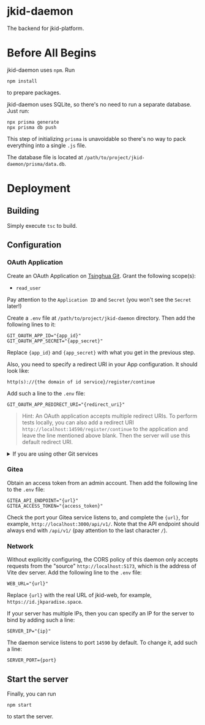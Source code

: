# jkid-daemon

The backend for jkid-platform.

# Before All Begins

jkid-daemon uses `npm`. Run
```shell
npm install
```
to prepare packages.

jkid-daemon uses SQLite, so there's no need to run a separate database. Just run:
```shell
npx prisma generate
npx prisma db push
```

This step of initializing `prisma` is unavoidable so there's no way to pack everything into a single `.js` file.

The database file is located at `/path/to/project/jkid-daemon/prisma/data.db`.

# Deployment

## Building

Simply execute `tsc` to build.

## Configuration

### OAuth Application

Create an OAuth Application on [Tsinghua Git](https://git.tsinghua.edu.cn/-/user_settings/applications). Grant the following scope(s):
- `read_user`

Pay attention to the `Application ID` and `Secret` (you won't see the `Secret` later!)

Create a `.env` file at `/path/to/project/jkid-daemon` directory. Then add the following lines to it:
```properties
GIT_OAUTH_APP_ID="{app_id}"
GIT_OAUTH_APP_SECRET="{app_secret}"
```
Replace `{app_id}` and `{app_secret}` with what you get in the previous step.

Also, you need to specify a redirect URI in your App configuration. It should look like:
```
http(s)://{the domain of id service}/register/continue
```
Add such a line to the `.env` file:
```properties
GIT_OAUTH_APP_REDIRECT_URI="{redirect_uri}"
```

> Hint: An OAuth application accepts multiple redirect URIs. To perform tests locally, you can also add a redirect URI `http://localhost:14590/register/continue` to the application and leave the line mentioned above blank. Then the server will use this default redirect URI.

<details> <summary>If you are using other Git services</summary>

Keep in mind that other Git services may not return the student ID ("学号") as Tsinghua Git does (unfortunately they even may not have the concept of "学号"!) So you may need to modify the source code and the prisma schema file. This limits the extensibility of this application. What a pity!

</details>

### Gitea

Obtain an access token from an admin account. Then add the following line to the `.env` file:
```properties
GITEA_API_ENDPOINT="{url}"
GITEA_ACCESS_TOKEN="{access_token}"
```

Check the port your Gitea service listens to, and complete the `{url}`, for example, `http://localhost:3000/api/v1/`. Note that the API endpoint should always end with `/api/v1/` (pay attention to the last character `/`).

### Network

Without explicitly configuring, the CORS policy of this daemon only accepts requests from the "source" `http://localhost:5173`, which is the address of Vite dev server. Add the following line to the `.env` file:
```properties
WEB_URL="{url}"
```

Replace `{url}` with the real URL of jkid-web, for example, `https://id.jkparadise.space`.

If your server has multiple IPs, then you can specify an IP for the server to bind by adding such a line:
```properties
SERVER_IP="{ip}"
```

The daemon service listens to port `14590` by default. To change it, add such a line:
```properties
SERVER_PORT={port}
```

## Start the server

Finally, you can run
```shell
npm start
```
to start the server.
